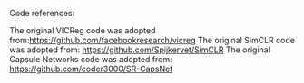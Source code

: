 Code references:

The original VICReg code was adopted from:https://github.com/facebookresearch/vicreg
The original SimCLR code was adopted from: https://github.com/Spijkervet/SimCLR
The original Capsule Networks code was adopted from: https://github.com/coder3000/SR-CapsNet
